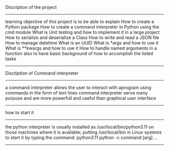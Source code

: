 Discription of the project
* * * * * * * * * * * * * * 
learning objective of this project is to be able to explain 
How to create a Python package
How to create a command interpreter in Python using the cmd module
What is Unit testing and how to implement it in a large project
How to serialize and deserialize a Class
How to write and read a JSON file
How to manage datetime
What is an UUID
What is *args and how to use it
What is **kwargs and how to use it
How to handle named arguments in a function
also to have basic background of how to accomplish the listed tasks
- - - - - - - - - - - - - - - - - - - - - - - - - - - - - - - - - - - - - - 

Disctiption of Command interpreter
* * * * * * * * * * * * * * * * * *
a command interpreter allows the user to interact with aprogram
using commands in the form of text lines
command interpreter serve many purpose and are more powerfull and useful 
than graphical user interface
 - - - - - - - - - - - - - - - - - 
how to start it
* * * * * * * * 
the python interpreter is usually installed as /usr/local/bin/python3.11 on those
machines where it is available; putting /usr/local/bin in Linux systems
to start it by typing the command:
python3.11
python -c command [arg] ...
- - - - - - - - - - - - - - - 

